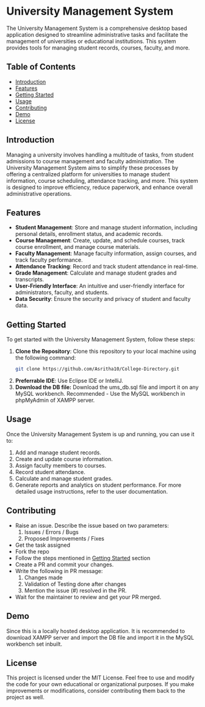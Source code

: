 # University Management System

The University Management System is a comprehensive desktop based application designed to streamline administrative tasks and facilitate the management of universities or educational institutions. This system provides tools for managing student records, courses, faculty, and more.

## Table of Contents

- [Introduction](#introduction)
- [Features](#features)
- [Getting Started](#getting-started)
- [Usage](#usage)
- [Contributing](#contributing)
- [Demo](#demo)
- [License](#license)

## Introduction

Managing a university involves handling a multitude of tasks, from student admissions to course management and faculty administration. The University Management System aims to simplify these processes by offering a centralized platform for universities to manage student information, course scheduling, attendance tracking, and more. This system is designed to improve efficiency, reduce paperwork, and enhance overall administrative operations.

## Features

- **Student Management**: Store and manage student information, including personal details, enrollment status, and academic records.
- **Course Management**: Create, update, and schedule courses, track course enrollment, and manage course materials.
- **Faculty Management**: Manage faculty information, assign courses, and track faculty performance.
- **Attendance Tracking**: Record and track student attendance in real-time.
- **Grade Management**: Calculate and manage student grades and transcripts.
- **User-Friendly Interface**: An intuitive and user-friendly interface for administrators, faculty, and students.
- **Data Security**: Ensure the security and privacy of student and faculty data.

## Getting Started

To get started with the University Management System, follow these steps:

1. **Clone the Repository**: Clone this repository to your local machine using the following command:
   ```bash
   git clone https://github.com/Asritha10/College-Directory.git
2. **Preferrable IDE**: Use Eclipse IDE or IntelliJ.
3. **Download the DB file:** Download the ums_db.sql file and import it on any MySQL workbench. Recommended - Use the MySQL workbench in phpMyAdmin of XAMPP server.

## Usage
Once the University Management System is up and running, you can use it to:
1. Add and manage student records.
2. Create and update course information.
3. Assign faculty members to courses.
4. Record student attendance.
5. Calculate and manage student grades.
6. Generate reports and analytics on student performance.
For more detailed usage instructions, refer to the user documentation.

## Contributing
* Raise an issue. Describe the issue based on two parameters:
  1. Issues / Errors / Bugs
  2. Proposed Improvements / Fixes
* Get the task assigned
* Fork the repo
* Follow the steps mentioned in [Getting Started](#getting-started) section
* Create a PR and commit your changes.
* Write the following in PR message:
  1. Changes made
  2. Validation of Testing done after changes
  3. Mention the issue (#) resolved in the PR.
* Wait for the maintainer to review and get your PR merged.

## Demo
Since this is a locally hosted desktop application. It is recommended to download XAMPP server and import the DB file and import it in the MySQL workbench set inbuilt.

## License
This project is licensed under the MIT License. Feel free to use and modify the code for your own educational or organizational purposes. If you make improvements or modifications, consider contributing them back to the project as well.
